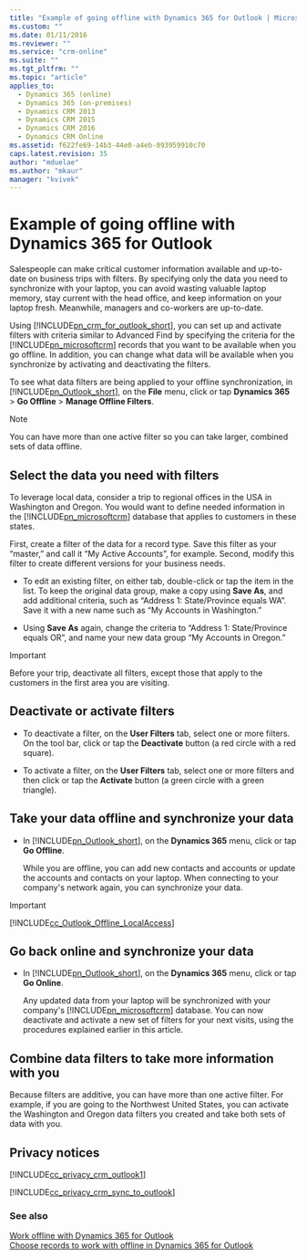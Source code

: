 ```yaml
---
title: "Example of going offline with Dynamics 365 for Outlook | MicrosoftDocs"
ms.custom: ""
ms.date: 01/11/2016
ms.reviewer: ""
ms.service: "crm-online"
ms.suite: ""
ms.tgt_pltfrm: ""
ms.topic: "article"
applies_to: 
  - Dynamics 365 (online)
  - Dynamics 365 (on-premises)
  - Dynamics CRM 2013
  - Dynamics CRM 2015
  - Dynamics CRM 2016
  - Dynamics CRM Online
ms.assetid: f622fe69-14b3-44e0-a4eb-093959910c70
caps.latest.revision: 35
author: "mduelae"
ms.author: "mkaur"
manager: "kvivek"
---
```

# Example of going offline with Dynamics 365 for Outlook
Salespeople can make critical customer information available and up-to-date on business trips with filters. By specifying only the data you need to synchronize with your laptop, you can avoid wasting valuable laptop memory, stay current with the head office, and keep information on your laptop fresh. Meanwhile, managers and co-workers are up-to-date.  
  
 Using [!INCLUDE[pn_crm_for_outlook_short](../../includes/pn-crm-for-outlook-short.md)], you can set up and activate filters with criteria similar to Advanced Find by specifying the criteria for the [!INCLUDE[pn_microsoftcrm](../../includes/pn-microsoftcrm.md)] records that you want to be available when you go offline. In addition, you can change what data will be available when you synchronize by activating and deactivating the filters.  
  
 To see what data filters are being applied to your offline synchronization, in [!INCLUDE[pn_Outlook_short](../../includes/pn-outlook-short.md)], on the **File** menu, click or tap **Dynamics 365** > **Go Offline** > **Manage Offline Filters**.  
  
> [!NOTE]
>  You can have more than one active filter so you can take larger, combined sets of data offline.  
  
## Select the data you need with filters  
 To leverage local data, consider a trip to regional offices in the USA in Washington and Oregon. You would want to define needed information in the [!INCLUDE[pn_microsoftcrm](../../includes/pn-microsoftcrm.md)] database that applies to customers in these states.  
  
 First, create a filter of the data for a record type. Save this filter as your “master,” and call it “My Active Accounts”, for example. Second, modify this filter to create different versions for your business needs.  
  
-   To edit an existing filter, on either tab, double-click or tap the item in the list. To keep the original data group, make a copy using **Save As**, and add additional criteria, such as “Address 1: State/Province equals WA”. Save it with a new name such as “My Accounts in Washington.”  
  
-   Using **Save As** again, change the criteria to “Address 1: State/Province equals OR”, and name your new data group “My Accounts in Oregon.”  
  
> [!IMPORTANT]
>  Before your trip, deactivate all filters, except those that apply to the customers in the first area you are visiting.  
  
## Deactivate or activate filters  
  
-   To deactivate a filter, on the **User Filters** tab, select one or more filters. On the tool bar, click or tap the **Deactivate** button (a red circle with a red square).  
  
-   To activate a filter, on the **User Filters** tab, select one or more filters and then click or tap the **Activate** button (a green circle with a green triangle).  
  
## Take your data offline and synchronize your data  
  
- In [!INCLUDE[pn_Outlook_short](../../includes/pn-outlook-short.md)], on the **Dynamics 365** menu, click or tap **Go Offline**.  
  
  While you are offline, you can add new contacts and accounts or update the accounts and contacts on your laptop. When connecting to your company's network again, you can synchronize your data.  
  
> [!IMPORTANT]
>  [!INCLUDE[cc_Outlook_Offline_LocalAccess](../../includes/cc-outlook-offline-localaccess.md)]  
  
## Go back online and synchronize your data  
  
- In [!INCLUDE[pn_Outlook_short](../../includes/pn-outlook-short.md)], on the **Dynamics 365** menu, click or tap **Go Online**.  
  
  Any updated data from your laptop will be synchronized with your company's [!INCLUDE[pn_microsoftcrm](../../includes/pn-microsoftcrm.md)] database. You can now deactivate and activate a new set of filters for your next visits, using the procedures explained earlier in this article.  
  
## Combine data filters to take more information with you  
 Because filters are additive, you can have more than one active filter. For example, if you are going to the Northwest United States, you can activate the Washington and Oregon data filters you created and take both sets of data with you.  
  
<a name="BMKM_MUprivacy"></a>   
## Privacy notices  
 [!INCLUDE[cc_privacy_crm_outlook1](../../includes/cc-privacy-crm-outlook1.md)]  
  
 [!INCLUDE[cc_privacy_crm_sync_to_outlook](../../includes/cc-privacy-crm-sync-to-outlook.md)]  
  
### See also  
 [Work offline with Dynamics 365 for Outlook](work-offline-dynamics-365-outlook.md)   
 [Choose records to work with offline in Dynamics 365 for Outlook](choose-records-work-offline.md)

